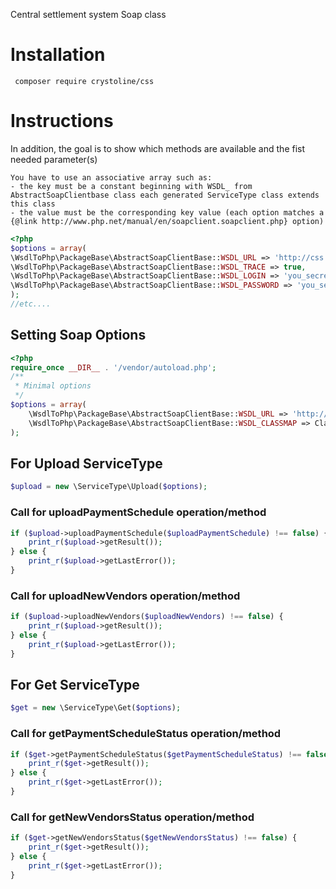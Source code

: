 Central settlement system Soap class

# Installation
``` composer require crystoline/css``` 
# Instructions
In addition, the goal is to show which methods are available and the fist needed parameter(s)

    You have to use an associative array such as:
	- the key must be a constant beginning with WSDL_ from AbstractSoapClientbase class each generated ServiceType class extends this class
	- the value must be the corresponding key value (each option matches a {@link http://www.php.net/manual/en/soapclient.soapclient.php} option)
```php
<?php
$options = array(
\WsdlToPhp\PackageBase\AbstractSoapClientBase::WSDL_URL => 'http://css.ng/v1prod/wsdl',
\WsdlToPhp\PackageBase\AbstractSoapClientBase::WSDL_TRACE => true,
\WsdlToPhp\PackageBase\AbstractSoapClientBase::WSDL_LOGIN => 'you_secret_login',
\WsdlToPhp\PackageBase\AbstractSoapClientBase::WSDL_PASSWORD => 'you_secret_password',
);
//etc....
```
## Setting Soap Options
```php
<?php
require_once __DIR__ . '/vendor/autoload.php';
/**
 * Minimal options
 */
$options = array(
    \WsdlToPhp\PackageBase\AbstractSoapClientBase::WSDL_URL => 'http://css.ng/v1prod/wsdl',
    \WsdlToPhp\PackageBase\AbstractSoapClientBase::WSDL_CLASSMAP => ClassMap::get(),
);
```

## For Upload ServiceType

```php
$upload = new \ServiceType\Upload($options);
```

### Call for uploadPaymentSchedule operation/method


```php
if ($upload->uploadPaymentSchedule($uploadPaymentSchedule) !== false) {
    print_r($upload->getResult());
} else {
    print_r($upload->getLastError());
}
```

### Call for uploadNewVendors operation/method

```php
if ($upload->uploadNewVendors($uploadNewVendors) !== false) {
    print_r($upload->getResult());
} else {
    print_r($upload->getLastError());
}
```

## For Get ServiceType

```php
$get = new \ServiceType\Get($options);
```
### Call for getPaymentScheduleStatus operation/method

```php
if ($get->getPaymentScheduleStatus($getPaymentScheduleStatus) !== false) {
    print_r($get->getResult());
} else {
    print_r($get->getLastError());
}
```

### Call for getNewVendorsStatus operation/method

```php
if ($get->getNewVendorsStatus($getNewVendorsStatus) !== false) {
    print_r($get->getResult());
} else {
    print_r($get->getLastError());
}
```
